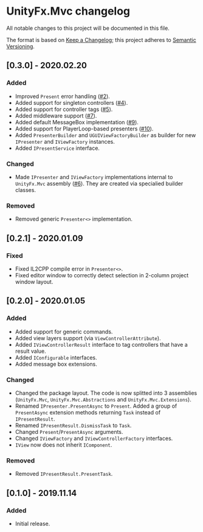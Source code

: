 # UnityFx.Mvc changelog
All notable changes to this project will be documented in this file.

The format is based on [Keep a Changelog](http://keepachangelog.com/); this project adheres to [Semantic Versioning](http://semver.org/).

## [0.3.0] - 2020.02.20

### Added
- Improved `Present` error handling ([#2](https://github.com/Arvtesh/UnityFx.Mvc/issues/2)).
- Added support for singleton controllers ([#4](https://github.com/Arvtesh/UnityFx.Mvc/issues/4)).
- Added support for controller tags ([#5](https://github.com/Arvtesh/UnityFx.Mvc/issues/5)).
- Added middleware support ([#7](https://github.com/Arvtesh/UnityFx.Mvc/issues/7)).
- Added default MessageBox implementation ([#9](https://github.com/Arvtesh/UnityFx.Mvc/issues/9)).
- Added support for PlayerLoop-based presenters ([#10](https://github.com/Arvtesh/UnityFx.Mvc/issues/10)).
- Added `PresenterBuilder` and `UGUIViewFactoryBuilder` as builder for new `IPresenter` and `IViewFactory` instances.
- Added `IPresentService` interface.

### Changed
- Made `IPresenter` and `IViewFactory` implementations internal to `UnityFx.Mvc` assembly ([#6](https://github.com/Arvtesh/UnityFx.Mvc/issues/6)). They are created via specialied builder classes.

### Removed
- Removed generic `Presenter<>` implementation.

## [0.2.1] - 2020.01.09

### Fixed
- Fixed IL2CPP compile error in `Presenter<>`.
- Fixed editor window to correctly detect selection in 2-column project window layout.

## [0.2.0] - 2020.01.05

### Added
- Added support for generic commands.
- Added view layers support (via `ViewControllerAttribute`).
- Added `IViewControllerResult` interface to tag controllers that have a result value.
- Added `IConfigurable` interfaces.
- Added message box extensions.

### Changed
- Changed the package layout. The code is now splitted into 3 assemblies (`UnityFx.Mvc`, `UnityFx.Mvc.Abstractions` and `UnityFx.Mvc.Extensions`).
- Renamed `IPresenter.PresentAsync` to `Present`. Added a group of `PresentAsync` extension methods returning `Task` instead of `IPresentResult`.
- Renamed `IPresentResult.DismissTask` to `Task`.
- Changed `Present`/`PresentAsync` arguments.
- Changed `IViewFactory` and `IViewControllerFactory` interfaces.
- `IView` now does not inherit `IComponent`.

### Removed
- Removed `IPresentResult.PresentTask`.

## [0.1.0] - 2019.11.14

### Added
- Initial release.

